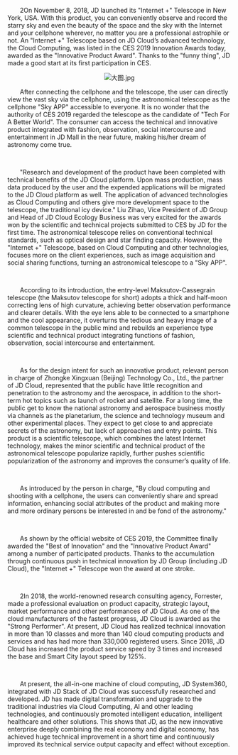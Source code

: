 <p style="text-indent: 2em;">2On November 8, 2018, JD launched its "Internet +" Telescope in New York, USA. With this product, you can conveniently observe and record the starry sky and even the beauty of the space and the sky with the Internet and your cellphone wherever, no matter you are a professional astrophile or not. An "Internet +" Telescope based on JD Cloud’s advanced technology, the Cloud Computing, was listed in the CES 2019 Innovation Awards today, awarded as the "Innovative Product Award". Thanks to the "funny thing", JD made a good start at its first participation in CES.</p>
<p style="text-align: center; text-indent: 0em;"><img src="//img1.jcloudcs.com/cms/46bd579d-1f0f-40e5-ade0-c0b2213350fe20181109170129.jpg" title="" alt="大图.jpg"/></p>
<p style="text-indent: 2em;">After connecting the cellphone and the telescope, the user can directly view the vast sky via the cellphone, using the astronomical telescope as the cellphone "Sky APP" accessible to everyone. It is no wonder that the authority of CES 2019 regarded the telescope as the candidate of "Tech For A Better World". The consumer can access the technical and innovative product integrated with fashion, observation, social intercourse and entertainment in JD Mall in the near future, making his/her dream of astronomy come true.</p>
<p><br/></p>
<p style="text-indent: 2em;">"Research and development of the product have been completed with technical benefits of the JD Cloud platform. Upon mass production, mass data produced by the user and the expended applications will be migrated to the JD Cloud platform as well. The application of advanced technologies as Cloud Computing and others give more development space to the telescope, the traditional icy device." Liu Zihao, Vice President of JD Group and Head of JD Cloud Ecology Business was very excited for the awards won by the scientific and technical projects submitted to CES by JD for the first time. The astronomical telescope relies on conventional technical standards, such as optical design and star finding capacity. However, the "Internet +" Telescope, based on Cloud Computing and other technologies, focuses more on the client experiences, such as image acquisition and social sharing functions, turning an astronomical telescope to a "Sky APP".</p>
<p style="text-indent: 2em;"><br/></p>
<p style="text-indent: 2em;">According to its introduction, the entry-level Maksutov-Cassegrain telescope (the Maksutov telescope for short) adopts a thick and half-moon correcting lens of high curvature, achieving better observation performance and clearer details. With the eye lens able to be connected to a smartphone and the cool appearance, it overturns the tedious and heavy image of a common telescope in the public mind and rebuilds an experience type scientific and technical product integrating functions of fashion, observation, social intercourse and entertainment.</p>
<p style="text-indent: 2em;"><br/></p>
<p style="text-indent: 2em;">As for the design intent for such an innovative product, relevant person in charge of Zhongke Xingxuan (Beijing) Technology Co., Ltd., the partner of JD Cloud, represented that the public have little recognition and penetration to the astronomy and the aerospace, in addition to the short-term hot topics such as launch of rocket and satellite. For a long time, the public get to know the national astronomy and aerospace business mostly via channels as the planetarium, the science and technology museum and other experimental places. They expect to get close to and appreciate secrets of the astronomy, but lack of approaches and entry points. This product is a scientific telescope, which combines the latest Internet technology, makes the minor scientific and technical product of the astronomical telescope popularize rapidly, further pushes scientific popularization of the astronomy and improves the consumer’s quality of life.</p>
<p style="text-indent: 2em;"><br/></p>
<p style="text-indent: 2em;">As introduced by the person in charge, "By cloud computing and shooting with a cellphone, the users can conveniently share and spread information, enhancing social attributes of the product and making more and more ordinary persons be interested in and be fond of the astronomy."</p>
<p style="text-indent: 2em;"><br/></p>
<p style="text-indent: 2em;">As shown by the official website of CES 2019, the Committee finally awarded the "Best of Innovation" and the "Innovative Product Award" among a number of participated products. Thanks to the accumulation through continuous push in technical innovation by JD Group (including JD Cloud), the "Internet +" Telescope won the award at one stroke.</p>
<p style="text-indent: 2em;"><br/></p>
<p style="text-indent: 2em;">2In 2018, the world-renowned research consulting agency, Forrester, made a professional evaluation on product capacity, strategic layout, market performance and other performances of JD Cloud. As one of the cloud manufacturers of the fastest progress, JD Cloud is awarded as the "Strong Performer". At present, JD Cloud has realized technical innovation in more than 10 classes and more than 140 cloud computing products and services and has had more than 330,000 registered users. Since 2018, JD Cloud has increased the product service speed by 3 times and increased the base and Smart City layout speed by 125%.</p>
<p style="text-indent: 2em;"><br/></p>
<p style="text-indent: 2em;">At present, the all-in-one machine of cloud computing, JD System360, integrated with JD Stack of JD Cloud was successfully researched and developed. JD has made digital transformation and upgrade to the traditional industries via Cloud Computing, AI and other leading technologies, and continuously promoted intelligent education, intelligent healthcare and other solutions. This shows that JD, as the new innovative enterprise deeply combining the real economy and digital economy, has achieved huge technical improvement in a short time and continuously improved its technical service output capacity and effect without exception.</p>
